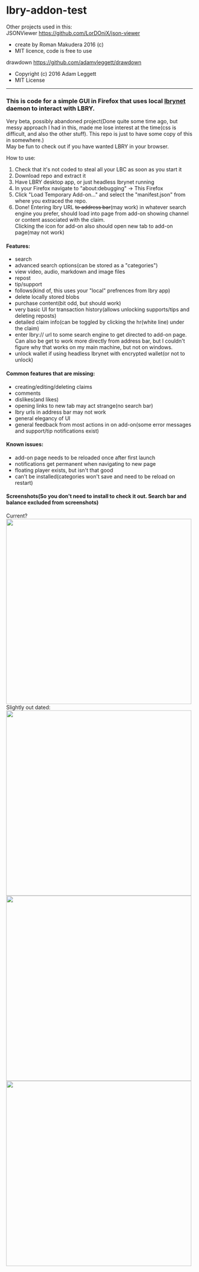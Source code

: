 
# lbry-addon-test  
  
Other projects used in this:  
JSONViewer https://github.com/LorDOniX/json-viewer  
- create by Roman Makudera 2016 (c)  
- MIT licence, code is free to use  
	
drawdown https://github.com/adamvleggett/drawdown  
- Copyright (c) 2016 Adam Leggett
- MIT License

<hr> 
 
### This is code for a simple GUI in Firefox that uses local [lbrynet](https://github.com/lbryio/lbry-sdk) daemon to interact with LBRY.   

Very beta, possibly abandoned project(Done quite some time ago, but messy approach I had in this, made me lose interest at the time(css is difficult, and also the other stuff). This repo is just to have some copy of this in somewhere.)   
May be fun to check out if you have wanted LBRY in your browser.  

How to use:  
1. Check that it's not coded to steal all your LBC as soon as you start it
2. Download repo and extract it
3. Have LBRY desktop app, or just headless lbrynet running
4. In your Firefox navigate to "about:debugging" -> This Firefox
5. Click "Load Temporary Add-on..." and select the "manifest.json" from where you extraced the repo. 
6. Done! Entering lbry URL ~~to address bar~~(may work) in whatever search engine you prefer, should load into page from add-on showing channel or content associated with the claim.   
Clicking the icon for add-on also should open new tab to add-on page(may not work)  

#### Features:
- search
- advanced search options(can be stored as a "categories")
- view video, audio, markdown and image files
- repost
- tip/support
- follows(kind of, this uses your "local" prefrences from lbry app)
- delete locally stored blobs
- purchase content(bit odd, but should work)
- very basic UI for transaction history(allows unlocking supports/tips and deleting reposts)
- detailed claim info(can be toggled by clicking the hr(white line) under the claim)  
- enter lbry:// url to some search engine to get directed to add-on page. Can also be get to work more directly from address bar, but I couldn't figure why that works on my main machine, but not on windows.  
- unlock wallet if using headless lbrynet with encrypted wallet(or not to unlock)  

#### Common features that are missing:
- creating/editing/deleting claims
- comments
- dislikes(and likes)
- opening links to new tab may act strange(no search bar)
- lbry urls in address bar may not work
- general elegancy of UI
- general feedback from most actions in on add-on(some error messages and support/tip notifications exist)


#### Known issues:
- add-on page needs to be reloaded once after first launch
- notifications get permanent when navigating to new page
- floating player exists, but isn't that good
- can't be installed(categories won't save and need to be reload on restart)

#### Screenshots(So you don't need to install to check it out. Search bar and balance excluded from screenshots)
Current?  
<img width="500px" src="https://user-images.githubusercontent.com/34790748/156160525-1a388886-8ec7-4120-958f-46563675cf36.png">  
Slightly out dated:  
<img width="500px" src="https://user-images.githubusercontent.com/34790748/155859542-061f7b08-ac08-4aef-ba07-2e70af60e0d8.png"> <img width="500px" src="https://user-images.githubusercontent.com/34790748/155859544-ca4138da-f610-476c-a819-ff6368a1058e.png"> 
<img width="500px" src="https://user-images.githubusercontent.com/34790748/155859545-07a1f6e6-ebab-4a8b-82a5-9eb69ac1b1db.png">



